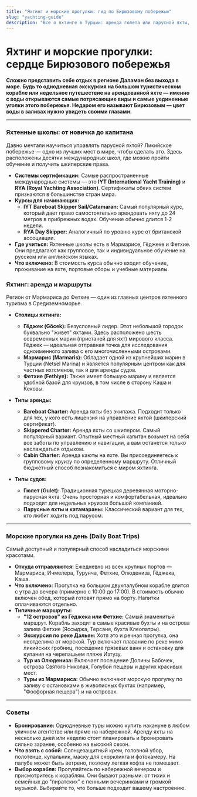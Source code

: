 ```yaml
---
title: "Яхтинг и морские прогулки: гид по Бирюзовому побережью"
slug: "yachting-guide"
description: "Все о яхтинге в Турции: аренда гюлета или парусной яхты, лучшие маршруты, знаменитые марины Гёджека и Фетхие, а также международные яхтенные школы."
---
```

# Яхтинг и морские прогулки: сердце Бирюзового побережья

**Сложно представить себе отдых в регионе Даламан без выхода в море. Будь то однодневная экскурсия на большом туристическом корабле или недельное путешествие на арендованной яхте — именно с воды открываются самые потрясающие виды и самые уединенные уголки этого побережья. Недаром его называют Бирюзовым — цвет воды в заливах нужно увидеть своими глазами.**

---

### Яхтенные школы: от новичка до капитана

Давно мечтали научиться управлять парусной яхтой? Ликийское побережье — одно из лучших мест в мире, чтобы сделать это. Здесь расположены десятки международных школ, где можно пройти обучение и получить шкиперские права.

-   **Системы сертификации:** Самые распространенные международные системы — это **IYT (International Yacht Training)** и **RYA (Royal Yachting Association)**. Сертификаты обеих систем признаются в большинстве стран мира.
-   **Курсы для начинающих:**
    -   **IYT Bareboat Skipper Sail/Catamaran:** Самый популярный курс, который дает право самостоятельно арендовать яхту до 24 метров в прибрежных водах. Обучение обычно длится 1-2 недели.
    -   **RYA Day Skipper:** Аналогичный по уровню курс от британской ассоциации.
-   **Где учиться:** Яхтенные школы есть в Мармарисе, Гёджеке и Фетхие. Они предлагают как групповое, так и индивидуальное обучение на русском или английском языках.
-   **Что включено:** В стоимость курса обычно входит обучение, проживание на яхте, портовые сборы и учебные материалы.

### Яхтинг: аренда и маршруты

Регион от Мармариса до Фетхие — один из главных центров яхтенного туризма в Средиземноморье.

-   **Столицы яхтинга:**
    -   **Гёджек (Göcek):** Безусловный лидер. Этот небольшой городок буквально "живет" яхтами. Здесь расположено шесть современных марин (пристаней для яхт) мирового класса. Гёджек — идеальная отправная точка для исследования одноименного залива с его многочисленными островами.
    -   **Мармарис (Marmaris):** Обладает одной из крупнейших марин в Турции (Netsel Marina) и является популярным центром как для частных яхтсменов, так и для аренды судов.
    -   **Фетхие (Fethiye):** Также имеет большую марину и является удобной базой для круизов, в том числе в сторону Каша и Кековы.

-   **Типы аренды:**
    -   **Bareboat Charter:** Аренда яхты без экипажа. Подходит только для тех, у кого есть лицензия на управление яхтой (шкиперский сертификат).
    -   **Skippered Charter:** Аренда яхты со шкипером. Самый популярный вариант. Опытный местный капитан возьмет на себя все заботы по управлению и навигации, а вам останется только наслаждаться отдыхом.
    -   **Cabin Charter:** Аренда каюты на яхте. Вы присоединяетесь к групповому круизу по определенному маршруту. Отличный бюджетный способ познакомиться с миром яхтинга.

-   **Типы судов:**
    -   **Гюлет (Gulet):** Традиционная турецкая деревянная моторно-парусная яхта. Очень просторная и комфортабельная, идеально подходит для недельных круизов большой компанией.
    -   **Парусные яхты и катамараны:** Классический вариант для тех, кто любит ходить под парусом.

---

### Морские прогулки на день (Daily Boat Trips)

Самый доступный и популярный способ насладиться морскими красотами.

-   **Откуда отправляются:** Ежедневно из всех крупных портов — Мармариса, Ичмелера, Турунча, Фетхие, Олюдениза, Гёджека, Каша.
-   **Что включено:** Прогулка на большом двухпалубном корабле длится с утра до вечера (примерно с 10:00 до 17:00). В стоимость обычно включен обед, который готовят прямо на борту. Напитки оплачиваются отдельно.
-   **Типичные маршруты:**
    -   **"12 островов" из Гёджека или Фетхие:** Самый знаменитый маршрут. Корабль заходит в самые красивые бухты и на острова залива Фетхие (Яссыджа, Терсане, бухта Клеопатры).
    -   **Экскурсия по реке Дальян:** Хотя это и речная прогулка, она неотделима от морской. Тур включает плавание по реке мимо ликийских гробниц, посещение грязевых ванн и остановку для купания на черепашьем пляже Изтузу.
    -   **Тур из Олюдениза:** Включает посещение Долины Бабочек, острова Святого Николая, Голубой пещеры и других красивых мест.
    -   **Туры из Мармариса:** Обычно включают морскую прогулку по заливу с остановками в живописных бухтах (например, "Фосфорная пещера") и на островах.

---

### Советы

-   **Бронирование:** Однодневные туры можно купить накануне в любом уличном агентстве или прямо на набережной. Аренду яхты на несколько дней или неделю стоит планировать и бронировать сильно заранее, особенно на высокий сезон.
-   **Что взять с собой:** Солнцезащитный крем, головной убор, полотенце, купальник, маску для снорклинга и фотокамеру. На палубе может быть ветрено, поэтому легкая кофта не помешает.
-   **Выбор корабля:** Прогуляйтесь по набережной вечером и присмотритесь к кораблям. Они бывают разными: от тихих и семейных до "пиратских" с пенными вечеринками и громкой музыкой. Выбирайте то, что больше подходит вашему настроению. 